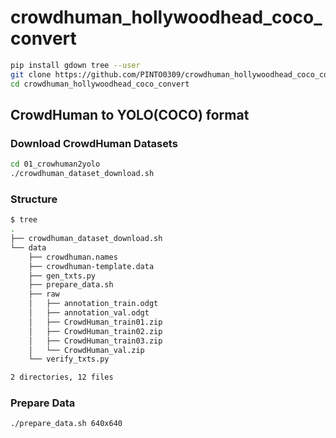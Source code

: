 # crowdhuman_hollywoodhead_coco_convert

```bash
pip install gdown tree --user
git clone https://github.com/PINTO0309/crowdhuman_hollywoodhead_coco_convert.git
cd crowdhuman_hollywoodhead_coco_convert
```
## CrowdHuman to YOLO(COCO) format
### Download CrowdHuman Datasets
```bash
cd 01_crowhuman2yolo
./crowdhuman_dataset_download.sh
```
### Structure
```bash
$ tree
.
├── crowdhuman_dataset_download.sh
└── data
    ├── crowdhuman.names
    ├── crowdhuman-template.data
    ├── gen_txts.py
    ├── prepare_data.sh
    ├── raw
    │   ├── annotation_train.odgt
    │   ├── annotation_val.odgt
    │   ├── CrowdHuman_train01.zip
    │   ├── CrowdHuman_train02.zip
    │   ├── CrowdHuman_train03.zip
    │   └── CrowdHuman_val.zip
    └── verify_txts.py

2 directories, 12 files
```
### Prepare Data
```bash
./prepare_data.sh 640x640
```

